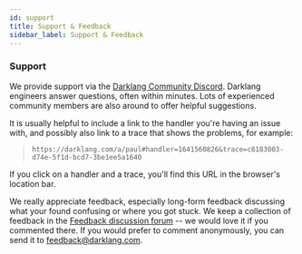 ```yaml
---
id: support
title: Support & Feedback
sidebar_label: Support & Feedback
---
```


### Support

We provide support via the
[Darklang Community Discord](https://darklang.com/discord-invite). Darklang engineers
answer questions, often within minutes. Lots of experienced community members
are also around to offer helpful suggestions.

It is usually helpful to include a link to the handler you're having an issue
with, and possibly also link to a trace that shows the problems, for example:

> `https://darklang.com/a/paul#handler=1641560826&trace=c8183003-d74e-5f1d-bcd7-3be1ee5a1640`

If you click on a handler and a trace, you'll find this URL in the browser's
location bar.

We really appreciate feedback, especially long-form feedback discussing what
your found confusing or where you got stuck. We keep a collection of feedback in
the
[Feedback discussion forum](https://github.com/darklang/dark/discussions/categories/feedback)
-- we would love it if you commented there. If you would prefer to comment
anonymously, you can send it to
[feedback@darklang.com](mailto:feedback@darklang.com).
